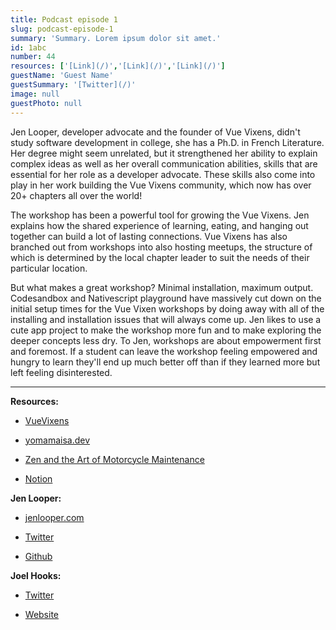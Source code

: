 ```yaml
---
title: Podcast episode 1
slug: podcast-episode-1
summary: 'Summary. Lorem ipsum dolor sit amet.'
id: 1abc
number: 44
resources: ['[Link](/)','[Link](/)','[Link](/)']
guestName: 'Guest Name'
guestSummary: '[Twitter](/)'
image: null
guestPhoto: null
---
```


Jen Looper, developer advocate and the founder of Vue Vixens, didn't study software development in college, she has a Ph.D. in French Literature. Her degree might seem unrelated, but it strengthened her ability to explain complex ideas as well as her overall communication abilities, skills that are essential for her role as a developer advocate. These skills also come into play in her work building the Vue Vixens community, which now has over 20+ chapters all over the world!

The workshop has been a powerful tool for growing the Vue Vixens. Jen explains how the shared experience of learning, eating, and hanging out together can build a lot of lasting connections. Vue Vixens has also branched out from workshops into also hosting meetups, the structure of which is determined by the local chapter leader to suit the needs of their particular location. 

But what makes a great workshop? Minimal installation, maximum output. Codesandbox and Nativescript playground have massively cut down on the initial setup times for the Vue Vixen workshops by doing away with all of the installing and installation issues that will always come up. Jen likes to use a cute app project to make the workshop more fun and to make exploring the deeper concepts less dry. To Jen, workshops are about empowerment first and foremost. If a student can leave the workshop feeling empowered and hungry to learn they'll end up much better off than if they learned more but left feeling disinterested. 

---

**Resources:**

- [VueVixens](http://VueVixens.org)

- [yomamaisa.dev](https://yomamaisa.dev/#/)

- [Zen and the Art of Motorcycle Maintenance](https://www.amazon.com/Zen-Art-Motorcycle-Maintenance-Inquiry/dp/0060589469)

- [Notion](https://www.notion.so/)

**Jen Looper:**

- [jenlooper.com](https://www.jenlooper.com/)
  
- [Twitter](https://twitter.com/jenlooper?ref_src=twsrc%5Egoogle%7Ctwcamp%5Eserp%7Ctwgr%5Eauthor)
  
- [Github](https://github.com/jlooper)

**Joel Hooks:**

- [Twitter](https://twitter.com/jhooks)

- [Website](https://joelhooks.com/)
